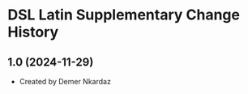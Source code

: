 DSL Latin Supplementary Change History
====================

1.0 (2024-11-29)
----------------
* Created by Demer Nkardaz
